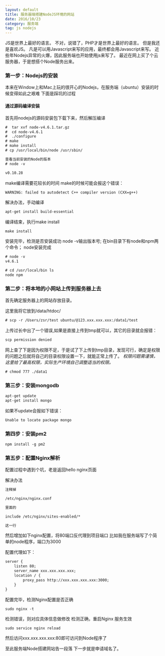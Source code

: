 ```yaml
---
layout: default
title: 服务器端搭建NodeJS环境的网站
date: 2016/10/23
category: 服务端
tag: js nodejs
---
```



JS是世界上最好的语言。
不对，说错了，PHP才是世界上最好的语言。
但是我还是喜欢JS。
凡是可以用Javascript来写的应用，最终都会用Javascript来写。
近些年Nodejs异常的火爆，因此服务端也开始使用js来写了。
最近在网上买了个云服务器，于是想搭个Node服务出来。

### 第一步：Nodejs的安装

本来在Window上和Mac上玩的很开心的Nodejs，在服务端（ubuntu）安装的时候变得如此之艰难
下面是踩坑的过程

#### 通过源码编译安装

首先将nodejs的源码安装包下载下来，然后解压编译

``` html
#  tar xvf node-v4.6.1.tar.gz 
#  cd node-v4.6.1 
#  ./configure 
# make 
# make install 
# cp /usr/local/bin/node /usr/sbin/ 

查看当前安装的Node的版本 
# node -v 

v0.10.28
```
make编译需要花较长的时间
make的时候可能会报这个错误：
``` html
WARNING: failed to autodetect C++ compiler version (CXX=g++)
```

解决办法，手动编译
``` html
apt-get install build-essential
```

编译结束，执行make install
``` shell
make install
```

安装完毕，检测是否安装成功
node -v输出版本号; 
在bin目录下有node和npm两个命令；
node安装完成
``` html
# node -v
v4.6.1

# cd /usr/local/bin ls
node npm
```

### 第二步：将本地的小网站上传到服务器上去

首先确定服务器上的网站存放目录。

这里我将它放到/data/htdoc/

``` html
# scp -r /Users/zsr/test ubuntu/@123.xxx.xxx.xxx:/data1/test
```
上传过长中出了一个错误,如果是直接上传到tmp就可以，其它的目录就会报错：

``` html
scp permission denied
```

网上查了下是因为权限不足，于是试了下上传到tmp目录，发现可行，确定是权限的问题之后就将自己的目录权限设置一下，就能正常上传了。
*权限问题需谨慎，这里给了最高权限，实际生产环境自己调整适当的权限。*

``` html
# chmod 777 ./data1
```

### 第三步：安装mongodb

``` html
apt-get update
apt-get install mongo
```

如果不update会报如下错误：
``` html
Unable to locate package mongo
```

### 第四步：安装pm2

``` html
npm install -g pm2
```

### 第五步：配置Nginx解析

配置过程中遇到个坑，老是返回hello nginx页面

解决办法
``` html
注释掉

/etc/nginx/nginx.conf 

里面的 

include /etc/nginx/sites-enabled/* 

这一行
```

然后增加如下nginx配置，将80端口反代理到项目端口
比如我在服务端写了个简单的node程序，端口为3000

配置代理如下：

``` html
server {
    listen 80;
    server_name xxx.xxx.xxx.xxx;
    location / {
        proxy_pass http://xxx.xxx.xxx.xxx:3000;
    }
}
```

配置完毕，检测Nginx配置是否正确

``` html
sudo nginx -t
```

检测错误，则对应具体信息做修改
检测正确，重启Nginx 服务生效

``` shell
sudo service nginx reload
```

然后访问xxx.xxx.xxx.xxx:80即可访问到Node程序了

至此服务端Node搭建网站告一段落
下一步就是申请域名了。







